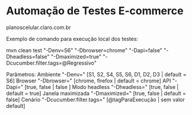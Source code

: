 # Automação de Testes E-commerce
planoscelular.claro.com.br

Exemplo de comando para execução local dos testes:

mvn clean test "-Denv=S6" "-Dbrowser=chrome" "-Dapi=false" "-Dheadless=false" "-Dmaximized=true" "-Dcucumber.filter.tags=@Regressivo"

Parâmetros:
    Ambiente            "-Denv=" [S1, S2, S4, S5, S6, D1, D2, D3 | default = S6]
    Browser             "-Dbrowser=" [chrome, firefox | default = chrome]
    API                 "-Dapi=" [true, false | false ]
    Modo headless       "-Dheadless=" [true, false | default = true]
    Janela maximizada   "-Dmaximized=" [true, false | default = false]
    Cenário             "-Dcucumber.filter.tags=" [@tagParaExecução | sem valor default]